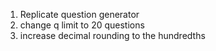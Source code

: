 1. Replicate question generator
2. change q limit to 20 questions
3. increase decimal rounding to the hundredths
